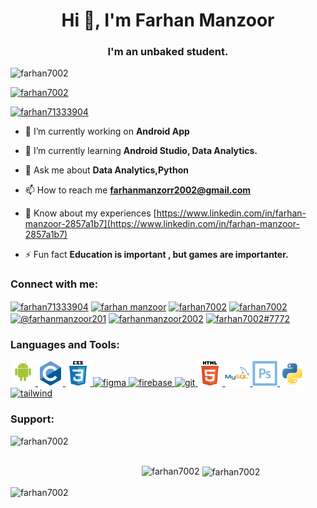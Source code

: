 <h1 align="center">Hi 👋, I'm Farhan Manzoor</h1>
<h3 align="center">I'm an unbaked student.</h3>

<p align="left"> <img src="https://komarev.com/ghpvc/?username=farhan7002&label=Profile%20views&color=0e75b6&style=flat" alt="farhan7002" /> </p>

<p align="left"> <a href="https://github.com/ryo-ma/github-profile-trophy"><img src="https://github-profile-trophy.vercel.app/?username=farhan7002" alt="farhan7002" /></a> </p>

<p align="left"> <a href="https://twitter.com/farhan71333904" target="blank"><img src="https://img.shields.io/twitter/follow/farhan71333904?logo=twitter&style=for-the-badge" alt="farhan71333904" /></a> </p>

- 🔭 I’m currently working on **Android App**

- 🌱 I’m currently learning **Android Studio, Data Analytics.**

- 💬 Ask me about **Data Analytics,Python**

- 📫 How to reach me **farhanmanzorr2002@gmail.com**

- 📄 Know about my experiences [https://www.linkedin.com/in/farhan-manzoor-2857a1b7](https://www.linkedin.com/in/farhan-manzoor-2857a1b7)

- ⚡ Fun fact **Education is important , but games are importanter.**

<h3 align="left">Connect with me:</h3>
<p align="left">
<a href="https://twitter.com/farhan71333904" target="blank"><img align="center" src="https://raw.githubusercontent.com/rahuldkjain/github-profile-readme-generator/master/src/images/icons/Social/twitter.svg" alt="farhan71333904" height="30" width="40" /></a>
<a href="https://linkedin.com/in/farhan manzoor" target="blank"><img align="center" src="https://raw.githubusercontent.com/rahuldkjain/github-profile-readme-generator/master/src/images/icons/Social/linked-in-alt.svg" alt="farhan manzoor" height="30" width="40" /></a>
<a href="https://instagram.com/farhan7002" target="blank"><img align="center" src="https://raw.githubusercontent.com/rahuldkjain/github-profile-readme-generator/master/src/images/icons/Social/instagram.svg" alt="farhan7002" height="30" width="40" /></a>
<a href="https://dribbble.com/farhan7002" target="blank"><img align="center" src="https://raw.githubusercontent.com/rahuldkjain/github-profile-readme-generator/master/src/images/icons/Social/dribbble.svg" alt="farhan7002" height="30" width="40" /></a>
<a href="https://www.hackerrank.com/@farhanmanzoor201" target="blank"><img align="center" src="https://raw.githubusercontent.com/rahuldkjain/github-profile-readme-generator/master/src/images/icons/Social/hackerrank.svg" alt="@farhanmanzoor201" height="30" width="40" /></a>
<a href="https://auth.geeksforgeeks.org/user/farhanmanzoor2002" target="blank"><img align="center" src="https://raw.githubusercontent.com/rahuldkjain/github-profile-readme-generator/master/src/images/icons/Social/geeks-for-geeks.svg" alt="farhanmanzoor2002" height="30" width="40" /></a>
<a href="https://discord.gg/farhan7002#7772" target="blank"><img align="center" src="https://raw.githubusercontent.com/rahuldkjain/github-profile-readme-generator/master/src/images/icons/Social/discord.svg" alt="farhan7002#7772" height="30" width="40" /></a>
</p>

<h3 align="left">Languages and Tools:</h3>
<p align="left"> <a href="https://developer.android.com" target="_blank" rel="noreferrer"> <img src="https://raw.githubusercontent.com/devicons/devicon/master/icons/android/android-original-wordmark.svg" alt="android" width="40" height="40"/> </a> <a href="https://www.cprogramming.com/" target="_blank" rel="noreferrer"> <img src="https://raw.githubusercontent.com/devicons/devicon/master/icons/c/c-original.svg" alt="c" width="40" height="40"/> </a> <a href="https://www.w3schools.com/css/" target="_blank" rel="noreferrer"> <img src="https://raw.githubusercontent.com/devicons/devicon/master/icons/css3/css3-original-wordmark.svg" alt="css3" width="40" height="40"/> </a> <a href="https://www.figma.com/" target="_blank" rel="noreferrer"> <img src="https://www.vectorlogo.zone/logos/figma/figma-icon.svg" alt="figma" width="40" height="40"/> </a> <a href="https://firebase.google.com/" target="_blank" rel="noreferrer"> <img src="https://www.vectorlogo.zone/logos/firebase/firebase-icon.svg" alt="firebase" width="40" height="40"/> </a> <a href="https://git-scm.com/" target="_blank" rel="noreferrer"> <img src="https://www.vectorlogo.zone/logos/git-scm/git-scm-icon.svg" alt="git" width="40" height="40"/> </a> <a href="https://www.w3.org/html/" target="_blank" rel="noreferrer"> <img src="https://raw.githubusercontent.com/devicons/devicon/master/icons/html5/html5-original-wordmark.svg" alt="html5" width="40" height="40"/> </a> <a href="https://www.mysql.com/" target="_blank" rel="noreferrer"> <img src="https://raw.githubusercontent.com/devicons/devicon/master/icons/mysql/mysql-original-wordmark.svg" alt="mysql" width="40" height="40"/> </a> <a href="https://www.photoshop.com/en" target="_blank" rel="noreferrer"> <img src="https://raw.githubusercontent.com/devicons/devicon/master/icons/photoshop/photoshop-line.svg" alt="photoshop" width="40" height="40"/> </a> <a href="https://www.python.org" target="_blank" rel="noreferrer"> <img src="https://raw.githubusercontent.com/devicons/devicon/master/icons/python/python-original.svg" alt="python" width="40" height="40"/> </a> <a href="https://tailwindcss.com/" target="_blank" rel="noreferrer"> <img src="https://www.vectorlogo.zone/logos/tailwindcss/tailwindcss-icon.svg" alt="tailwind" width="40" height="40"/> </a> </p>

<h3 align="left">Support:</h3>
<p><a href="https://www.buymeacoffee.com/farhan7002"> <img align="left" src="https://cdn.buymeacoffee.com/buttons/v2/default-yellow.png" height="50" width="210" alt="farhan7002" /></a></p><br><br>

<p><img align="left" src="https://github-readme-stats.vercel.app/api/top-langs?username=farhan7002&show_icons=true&locale=en&layout=compact" alt="farhan7002" /></p>

<p>&nbsp;<img align="center" src="https://github-readme-stats.vercel.app/api?username=farhan7002&show_icons=true&locale=en" alt="farhan7002" /></p>

<p><img align="center" src="https://github-readme-streak-stats.herokuapp.com/?user=farhan7002&" alt="farhan7002" /></p>
